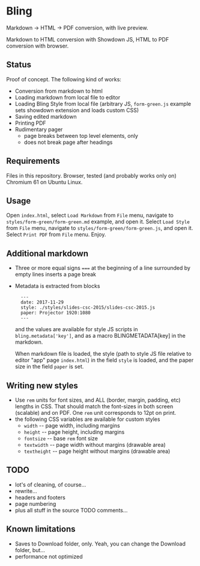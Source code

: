 # Bling

Markdown -> HTML -> PDF conversion, with live preview.

Markdown to HTML conversion with Showdown JS, HTML to PDF conversion with browser.


## Status

Proof of concept. The following kind of works:

- Conversion from markdown to html
- Loading markdown from local file to editor
- Loading Bling Style from local file (arbitrary JS, `form-green.js` example
  sets showdown extension and loads custom CSS)
- Saving edited markdown
- Printing PDF
- Rudimentary pager
    - page breaks between top level elements, only 
    - does not break page after headings


## Requirements

Files in this repository. Browser, tested (and probably works only on) Chromium
61 on Ubuntu Linux.


## Usage

Open `index.html`, select `Load Markdown` from `File` menu, navigate to
`styles/form-green/form-green.md` example, and open it. Select `Load Style` from
`File` menu, navigate to `styles/form-green/form-green.js`, and open it. Select
`Print PDF` from `File` menu. Enjoy.


## Additional markdown

- Three or more equal signs `===` at the beginning of a line surrounded by empty
  lines inserts a page break
- Metadata is extracted from blocks

        ---
        date: 2017-11-29
        style: ./styles/slides-csc-2015/slides-csc-2015.js
        paper: Projector 1920:1080
        ---
    
  and the values are available for style JS scripts in `bling.metadata['key']`, and as a
  macro BLINGMETADATA[key] in the markdown.
  
  When markdown file is loaded, the style (path to style JS file relative to editor
  "app" page `index.html`) in the field `style` is loaded, and the paper size in
  the field `paper` is set.


## Writing new styles

- Use `rem` units for font sizes, and ALL (border, margin, padding, etc) lengths
  in CSS. That should match the font-sizes in both screen (scalable) and on PDF.
  One `rem` unit corresponds to 12pt on print.
- the following CSS variables are available for custom styles
    - `width` -- page width, including margins
    - `height` -- page height, including margins
    - `fontsize` -- base `rem` font size
    - `textwidth` -- page width without margins (drawable area)
    - `textheight` -- page height without margins (drawable area)

## TODO

- lot's of cleaning, of course...
- rewrite...
- headers and footers
- page numbering
- plus all stuff in the source TODO comments...


## Known limitations

- Saves to Download folder, only. Yeah, you can change the Download folder,
  but...
- performance not optimized
